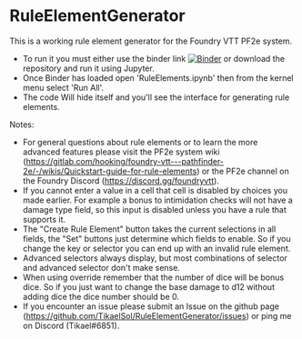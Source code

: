 # RuleElementGenerator

This is a working rule element generator for the Foundry VTT PF2e system.

* To run it you must either use the binder link [![Binder](https://mybinder.org/badge_logo.svg)](https://mybinder.org/v2/gh/TikaelSol/RuleElementGenerator/HEAD) or download the repository and run it using Jupyter.
* Once Binder has loaded open 'RuleElements.ipynb' then from the kernel menu select 'Run All'.
* The code Will hide itself and you'll see the interface for generating rule elements.


Notes:
* For general questions about rule elements or to learn the more advanced features please visit the PF2e system wiki (https://gitlab.com/hooking/foundry-vtt---pathfinder-2e/-/wikis/Quickstart-guide-for-rule-elements) or the PF2e channel on the Foundry Discord (https://discord.gg/foundryvtt).
* If you cannot enter a value in a cell that cell is disabled by choices you made earlier.  For example a bonus to intimidation checks will not have a damage type field, so this input is disabled unless you have a rule that supports it.
* The "Create Rule Element" button takes the current selections in all fields, the "Set" buttons just determine which fields to enable. So if you change the key or selector you can end up with an invalid rule element.
* Advanced selectors always display, but most combinations of selector and advanced selector don't make sense.
* When using override remember that the number of dice will be bonus dice.  So if you just want to change the base damage to d12 without adding dice the dice number should be 0.
* If you encounter an issue please submit an Issue on the github page (https://github.com/TikaelSol/RuleElementGenerator/issues) or ping me on Discord (Tikael#6851).
